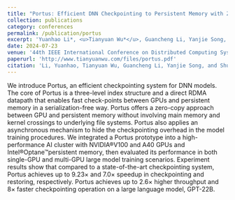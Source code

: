 ```yaml
---
title: "Portus: Efficient DNN Checkpointing to Persistent Memory with Zero-Copy"
collection: publications
category: conferences
permalink: /publication/portus
excerpt: 'Yuanhao Li*, <u>Tianyuan Wu*</u>, Guancheng Li, Yanjie Song, Shu Yin'
date: 2024-07-23
venue: '44th IEEE International Conference on Distributed Computing Systems (ICDCS'24)'
paperurl: 'http://www.tianyuanwu.com/files/portus.pdf'
citation: 'Li, Yuanhao, Tianyuan Wu, Guancheng Li, Yanjie Song, and Shu Yin. "Portus: Efficient DNN Checkpointing to Persistent Memory with Zero-Copy." In 2024 IEEE 44th International Conference on Distributed Computing Systems (ICDCS), pp. 59-70. IEEE, 2024.'
---
```


We introduce Portus, an efficient checkpointing system for DNN models. The core of Portus is a three-level index structure and a direct RDMA datapath that enables fast check-points between GPUs and persistent memory in a serialization-free way. Portus offers a zero-copy approach between GPU and persistent memory without involving main memory and kernel crossings to underlying file systems. Portus also applies an asynchronous mechanism to hide the checkpointing overhead in the model training procedures. We integrated a Portus prototype into a high-performance AI cluster with NVIDIA®V100 and A40 GPUs and Intel®Optane™persistent memory, then evaluated its performance in both single-GPU and multi-GPU large model training scenarios. Experiment results show that compared to a state-of-the-art checkpointing system, Portus achieves up to 9.23× and 7.0× speedup in checkpointing and restoring, respectively. Portus achieves up to 2.6× higher throughput and 8× faster checkpointing operation on a large language model, GPT-22B.
